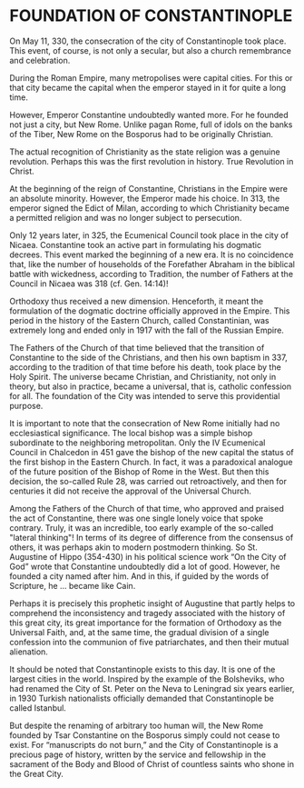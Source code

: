 # FOUNDATION OF CONSTANTINOPLE

On May 11, 330, the consecration of the city of Constantinople took place. This event, of course, is not only a secular, but also a church remembrance and celebration.

During the Roman Empire, many metropolises were capital cities. For this or that city became the capital when the emperor stayed in it for quite a long time.

However, Emperor Constantine undoubtedly wanted more. For he founded not just a city, but New Rome. Unlike pagan Rome, full of idols on the banks of the Tiber, New Rome on the Bosporus had to be originally Christian.

The actual recognition of Christianity as the state religion was a genuine revolution. Perhaps this was the first revolution in history. True Revolution in Christ.

At the beginning of the reign of Constantine, Christians in the Empire were an absolute minority. However, the Emperor made his choice. In 313, the emperor signed the Edict of Milan, according to which Christianity became a permitted religion and was no longer subject to persecution.

Only 12 years later, in 325, the Ecumenical Council took place in the city of Nicaea. Constantine took an active part in formulating his dogmatic decrees. This event marked the beginning of a new era. It is no coincidence that, like the number of households of the Forefather Abraham in the biblical battle with wickedness, according to Tradition, the number of Fathers at the Council in Nicaea was 318 (cf. Gen. 14:14)!

Orthodoxy thus received a new dimension. Henceforth, it meant the formulation of the dogmatic doctrine officially approved in the Empire. This period in the history of the Eastern Church, called Constantinian, was extremely long and ended only in 1917 with the fall of the Russian Empire.

The Fathers of the Church of that time believed that the transition of Constantine to the side of the Christians, and then his own baptism in 337, according to the tradition of that time before his death, took place by the Holy Spirit. The universe became Christian, and Christianity, not only in theory, but also in practice, became a universal, that is, catholic confession for all. The foundation of the City was intended to serve this providential purpose.

It is important to note that the consecration of New Rome initially had no ecclesiastical significance. The local bishop was a simple bishop subordinate to the neighboring metropolitan. Only the IV Ecumenical Council in Chalcedon in 451 gave the bishop of the new capital the status of the first bishop in the Eastern Church. In fact, it was a paradoxical analogue of the future position of the Bishop of Rome in the West. But then this decision, the so-called Rule 28, was carried out retroactively, and then for centuries it did not receive the approval of the Universal Church.

Among the Fathers of the Church of that time, who approved and praised the act of Constantine, there was one single lonely voice that spoke contrary. Truly, it was an incredible, too early example of the so-called "lateral thinking"! In terms of its degree of difference from the consensus of others, it was perhaps akin to modern postmodern thinking. So St. Augustine of Hippo (354-430) in his political science work “On the City of God” wrote that Constantine undoubtedly did a lot of good. However, he founded a city named after him. And in this, if guided by the words of Scripture, he ... became like Cain.

Perhaps it is precisely this prophetic insight of Augustine that partly helps to comprehend the inconsistency and tragedy associated with the history of this great city, its great importance for the formation of Orthodoxy as the Universal Faith, and, at the same time, the gradual division of a single confession into the communion of five patriarchates, and then their mutual alienation.

It should be noted that Constantinople exists to this day. It is one of the largest cities in the world. Inspired by the example of the Bolsheviks, who had renamed the City of St. Peter on the Neva to Leningrad six years earlier, in 1930 Turkish nationalists officially demanded that Constantinople be called Istanbul.

But despite the renaming of arbitrary too human will, the New Rome founded by Tsar Constantine on the Bosporus simply could not cease to exist. For “manuscripts do not burn,” and the City of Constantinople is a precious page of history, written by the service and fellowship in the sacrament of the Body and Blood of Christ of countless saints who shone in the Great City.
